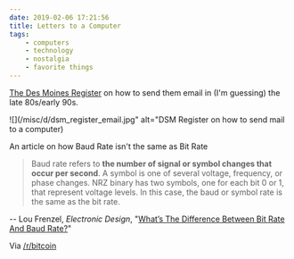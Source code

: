 ```yaml
---
date: 2019-02-06 17:21:56
title: Letters to a Computer
tags:
    - computers
    - technology
    - nostalgia
    - favorite things
---
```


[The Des Moines Register](https://www.desmoinesregister.com/) on how to send them email in (I'm guessing) the late 80s/early 90s.

![](/misc/d/dsm_register_email.jpg" alt="DSM Register on how to send mail to a computer)

An article on how Baud Rate isn't the same as Bit Rate

> Baud rate refers to **the number of signal or symbol changes that occur per second**. A symbol is one of several voltage, frequency, or phase changes. NRZ binary has two symbols, one for each bit 0 or 1, that represent voltage levels. In this case, the baud or symbol rate is the same as the bit rate.

-- Lou Frenzel, _Electronic Design_, "[What’s The Difference Between Bit Rate And Baud Rate?](https://www.electronicdesign.com/communications/what-s-difference-between-bit-rate-and-baud-rate)"

Via [/r/bitcoin](https://www.reddit.com/r/Bitcoin/comments/anpk9s/if_you_think_using_bitcoin_is_difficult_here_are/)
